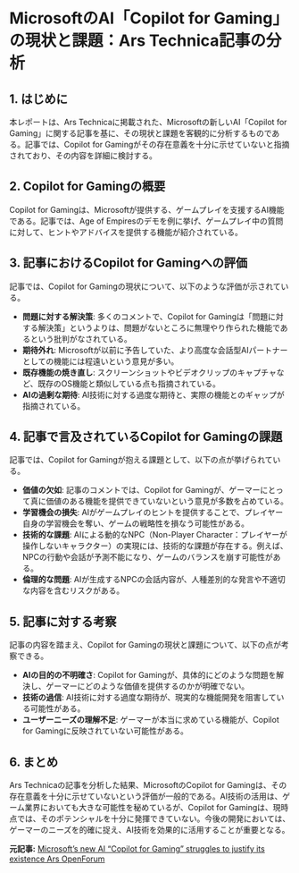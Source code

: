 # MicrosoftのAI「Copilot for Gaming」の現状と課題：Ars Technica記事の分析

## 1. はじめに

本レポートは、Ars Technicaに掲載された、Microsoftの新しいAI「Copilot for Gaming」に関する記事を基に、その現状と課題を客観的に分析するものである。記事では、Copilot for Gamingがその存在意義を十分に示せていないと指摘されており、その内容を詳細に検討する。

## 2. Copilot for Gamingの概要

Copilot for Gamingは、Microsoftが提供する、ゲームプレイを支援するAI機能である。記事では、Age of Empiresのデモを例に挙げ、ゲームプレイ中の質問に対して、ヒントやアドバイスを提供する機能が紹介されている。

## 3. 記事におけるCopilot for Gamingへの評価

記事では、Copilot for Gamingの現状について、以下のような評価が示されている。

* **問題に対する解決策**: 多くのコメントで、Copilot for Gamingは「問題に対する解決策」というよりは、問題がないところに無理やり作られた機能であるという批判がなされている。
* **期待外れ**: Microsoftが以前に予告していた、より高度な会話型AIパートナーとしての機能には程遠いという意見が多い。
* **既存機能の焼き直し**: スクリーンショットやビデオクリップのキャプチャなど、既存のOS機能と類似している点も指摘されている。
* **AIの過剰な期待**: AI技術に対する過度な期待と、実際の機能とのギャップが指摘されている。

## 4. 記事で言及されているCopilot for Gamingの課題

記事では、Copilot for Gamingが抱える課題として、以下の点が挙げられている。

* **価値の欠如**: 記事のコメントでは、Copilot for Gamingが、ゲーマーにとって真に価値のある機能を提供できていないという意見が多数を占めている。
* **学習機会の損失**: AIがゲームプレイのヒントを提供することで、プレイヤー自身の学習機会を奪い、ゲームの戦略性を損なう可能性がある。
* **技術的な課題**: AIによる動的なNPC（Non-Player Character：プレイヤーが操作しないキャラクター）の実現には、技術的な課題が存在する。例えば、NPCの行動や会話が予測不能になり、ゲームのバランスを崩す可能性がある。
* **倫理的な問題**: AIが生成するNPCの会話内容が、人種差別的な発言や不適切な内容を含むリスクがある。

## 5. 記事に対する考察

記事の内容を踏まえ、Copilot for Gamingの現状と課題について、以下の点が考察できる。

* **AIの目的の不明確さ**: Copilot for Gamingが、具体的にどのような問題を解決し、ゲーマーにどのような価値を提供するのかが明確でない。
* **技術の過信**: AI技術に対する過度な期待が、現実的な機能開発を阻害している可能性がある。
* **ユーザーニーズの理解不足**: ゲーマーが本当に求めている機能が、Copilot for Gamingに反映されていない可能性がある。

## 6. まとめ

Ars Technicaの記事を分析した結果、MicrosoftのCopilot for Gamingは、その存在意義を十分に示せていないという評価が一般的である。AI技術の活用は、ゲーム業界においても大きな可能性を秘めているが、Copilot for Gamingは、現時点では、そのポテンシャルを十分に発揮できていない。今後の開発においては、ゲーマーのニーズを的確に捉え、AI技術を効果的に活用することが重要となる。



**元記事:** [Microsoft’s new AI “Copilot for Gaming” struggles to justify its existence Ars OpenForum](https://arstechnica.com/civis/threads/microsoft’s-new-ai-“copilot-for-gaming”-struggles-to-justify-its-existence.1506181/)